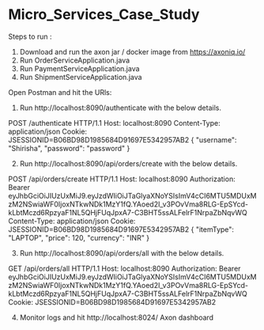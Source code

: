 # Micro_Services_Case_Study

Steps to run :

1) Download and run the axon jar / docker image from  https://axoniq.io/
2) Run OrderServiceApplication.java
3) Run PaymentServiceApplication.java
4) Run ShipmentServiceApplication.java

Open Postman and hit the URls:

1) Run http://localhost:8090/authenticate with the below details.

POST /authenticate HTTP/1.1
Host: localhost:8090
Content-Type: application/json
Cookie: JSESSIONID=B06BD98D1985684D91697E5342957AB2
{
	"username": "Shirisha",
	"password": "password"
}

2) Run http://localhost:8090/api/orders/create with the below details. 

POST /api/orders/create HTTP/1.1
Host: localhost:8090
Authorization: Bearer eyJhbGciOiJIUzUxMiJ9.eyJzdWIiOiJTaGlyaXNoYSIsImV4cCI6MTU5MDUxMzM2NSwiaWF0IjoxNTkwNDk1MzY1fQ.YAoed2I_v3POvVma8RLG-EpSYcd-kLbtMczd6RpzyaF1NL5QHjFUqJpxA7-C3BHT5ssALFelrF1NrpaZbNqvWQ
Content-Type: application/json
Cookie: JSESSIONID=B06BD98D1985684D91697E5342957AB2
{
	"itemType": "LAPTOP",
	"price": 120,
	"currency": "INR"
}

3) Run http://localhost:8090/api/orders/all with the below details. 

GET /api/orders/all HTTP/1.1
Host: localhost:8090
Authorization: Bearer eyJhbGciOiJIUzUxMiJ9.eyJzdWIiOiJTaGlyaXNoYSIsImV4cCI6MTU5MDUxMzM2NSwiaWF0IjoxNTkwNDk1MzY1fQ.YAoed2I_v3POvVma8RLG-EpSYcd-kLbtMczd6RpzyaF1NL5QHjFUqJpxA7-C3BHT5ssALFelrF1NrpaZbNqvWQ
Cookie: JSESSIONID=B06BD98D1985684D91697E5342957AB2


4) Monitor logs and hit http://localhost:8024/ Axon dashboard
